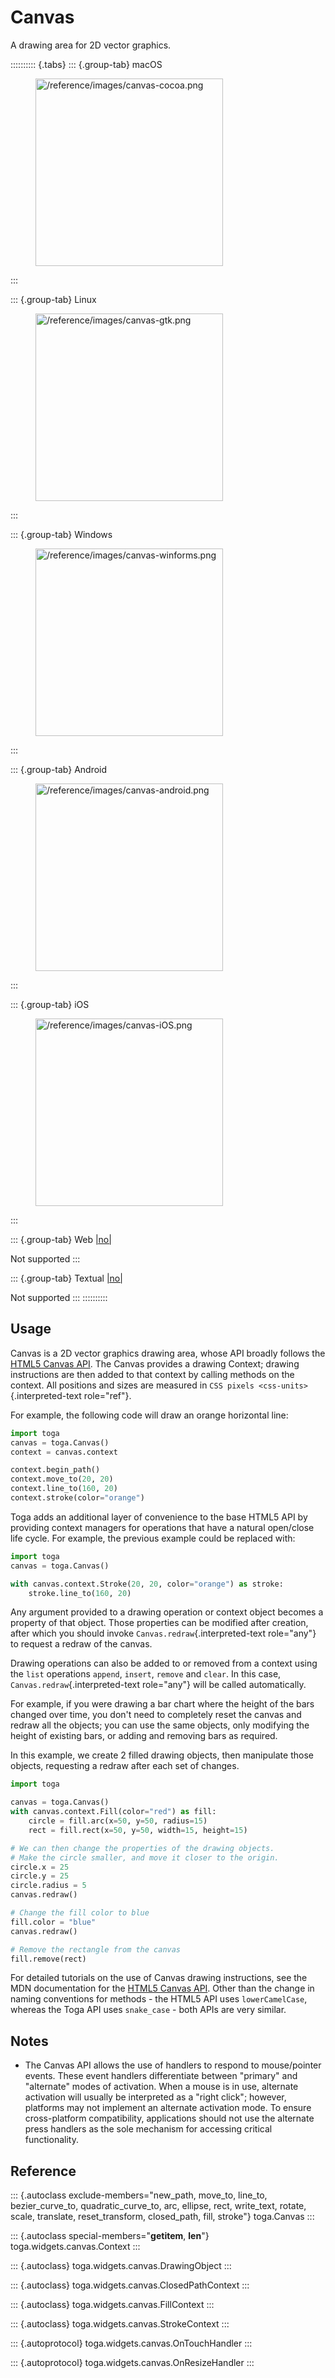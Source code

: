 # Canvas

A drawing area for 2D vector graphics.

:::::::::: {.tabs}
::: {.group-tab}
macOS

<figure class="align-center">
<img src="/reference/images/canvas-cocoa.png" width="300"
alt="/reference/images/canvas-cocoa.png" />
</figure>
:::

::: {.group-tab}
Linux

<figure class="align-center">
<img src="/reference/images/canvas-gtk.png" width="300"
alt="/reference/images/canvas-gtk.png" />
</figure>
:::

::: {.group-tab}
Windows

<figure class="align-center">
<img src="/reference/images/canvas-winforms.png" width="300"
alt="/reference/images/canvas-winforms.png" />
</figure>
:::

::: {.group-tab}
Android

<figure class="align-center">
<img src="/reference/images/canvas-android.png" width="300"
alt="/reference/images/canvas-android.png" />
</figure>
:::

::: {.group-tab}
iOS

<figure class="align-center">
<img src="/reference/images/canvas-iOS.png" width="300"
alt="/reference/images/canvas-iOS.png" />
</figure>
:::

::: {.group-tab}
Web [\|no\|](##SUBST##|no|)

Not supported
:::

::: {.group-tab}
Textual [\|no\|](##SUBST##|no|)

Not supported
:::
::::::::::

## Usage

Canvas is a 2D vector graphics drawing area, whose API broadly follows
the [HTML5 Canvas
API](https://developer.mozilla.org/en-US/docs/Web/API/Canvas_API). The
Canvas provides a drawing Context; drawing instructions are then added
to that context by calling methods on the context. All positions and
sizes are measured in `CSS pixels
<css-units>`{.interpreted-text role="ref"}.

For example, the following code will draw an orange horizontal line:

``` python
import toga
canvas = toga.Canvas()
context = canvas.context

context.begin_path()
context.move_to(20, 20)
context.line_to(160, 20)
context.stroke(color="orange")
```

Toga adds an additional layer of convenience to the base HTML5 API by
providing context managers for operations that have a natural open/close
life cycle. For example, the previous example could be replaced with:

``` python
import toga
canvas = toga.Canvas()

with canvas.context.Stroke(20, 20, color="orange") as stroke:
    stroke.line_to(160, 20)
```

Any argument provided to a drawing operation or context object becomes a
property of that object. Those properties can be modified after
creation, after which you should invoke
`Canvas.redraw`{.interpreted-text role="any"} to request a redraw of the
canvas.

Drawing operations can also be added to or removed from a context using
the `list` operations `append`, `insert`, `remove` and `clear`. In this
case, `Canvas.redraw`{.interpreted-text role="any"} will be called
automatically.

For example, if you were drawing a bar chart where the height of the
bars changed over time, you don't need to completely reset the canvas
and redraw all the objects; you can use the same objects, only modifying
the height of existing bars, or adding and removing bars as required.

In this example, we create 2 filled drawing objects, then manipulate
those objects, requesting a redraw after each set of changes.

``` python
import toga

canvas = toga.Canvas()
with canvas.context.Fill(color="red") as fill:
    circle = fill.arc(x=50, y=50, radius=15)
    rect = fill.rect(x=50, y=50, width=15, height=15)

# We can then change the properties of the drawing objects.
# Make the circle smaller, and move it closer to the origin.
circle.x = 25
circle.y = 25
circle.radius = 5
canvas.redraw()

# Change the fill color to blue
fill.color = "blue"
canvas.redraw()

# Remove the rectangle from the canvas
fill.remove(rect)
```

For detailed tutorials on the use of Canvas drawing instructions, see
the MDN documentation for the [HTML5 Canvas
API](https://developer.mozilla.org/en-US/docs/Web/API/Canvas_API). Other
than the change in naming conventions for methods - the HTML5 API uses
`lowerCamelCase`, whereas the Toga API uses `snake_case` - both APIs are
very similar.

## Notes

- The Canvas API allows the use of handlers to respond to mouse/pointer
  events. These event handlers differentiate between "primary" and
  "alternate" modes of activation. When a mouse is in use, alternate
  activation will usually be interpreted as a "right click"; however,
  platforms may not implement an alternate activation mode. To ensure
  cross-platform compatibility, applications should not use the
  alternate press handlers as the sole mechanism for accessing critical
  functionality.

## Reference

::: {.autoclass exclude-members="new_path, move_to, line_to, bezier_curve_to, quadratic_curve_to,
arc, ellipse, rect, write_text, rotate, scale, translate, reset_transform,
closed_path, fill, stroke"}
toga.Canvas
:::

::: {.autoclass special-members="__getitem__, __len__"}
toga.widgets.canvas.Context
:::

::: {.autoclass}
toga.widgets.canvas.DrawingObject
:::

::: {.autoclass}
toga.widgets.canvas.ClosedPathContext
:::

::: {.autoclass}
toga.widgets.canvas.FillContext
:::

::: {.autoclass}
toga.widgets.canvas.StrokeContext
:::

::: {.autoprotocol}
toga.widgets.canvas.OnTouchHandler
:::

::: {.autoprotocol}
toga.widgets.canvas.OnResizeHandler
:::
